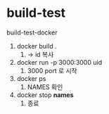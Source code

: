 # build-test
build-test-docker


1. docker build .
   1. -> id 복사
2. docker run -p 3000:3000 uid
   1. 3000 port 로 시작
3. docker ps
   1. NAMES 확인
4. docker stop __names__
   1.  종료